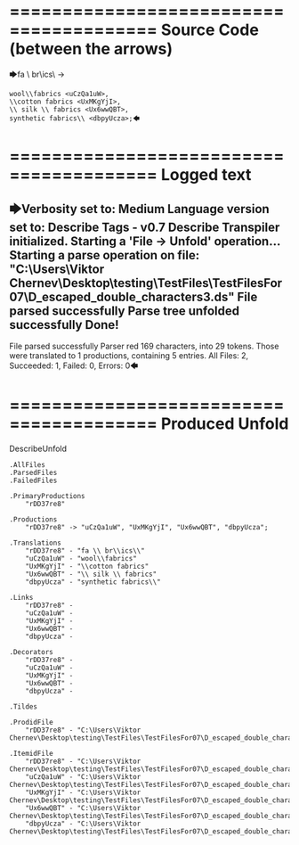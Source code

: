 ========================================
Source Code (between the arrows)
========================================

🡆fa \\ br\\ics\\ <rDD37re8> ->

    wool\\fabrics <uCzQa1uW>,
    \\cotton fabrics <UxMKgYjI>,
    \\ silk \\ fabrics <Ux6wwQBT>,
    synthetic fabrics\\ <dbpyUcza>;🡄

========================================
Logged text
========================================

🡆Verbosity set to: Medium
Language version set to: Describe Tags - v0.7
Describe Transpiler initialized.
Starting a 'File -> Unfold' operation...
Starting a parse operation on file: "C:\Users\Viktor Chernev\Desktop\testing\TestFiles\TestFilesFor07\D_escaped_double_characters3.ds"
File parsed successfully
Parse tree unfolded successfully
Done!
------------------------
File parsed successfully
Parser red 169 characters, into 29 tokens.
Those were translated to 1 productions, containing 5 entries.
All Files: 2, Succeeded: 1, Failed: 0, Errors: 0🡄

========================================
Produced Unfold
========================================

DescribeUnfold

    .AllFiles
    .ParsedFiles
    .FailedFiles

    .PrimaryProductions
        "rDD37re8" 

    .Productions
        "rDD37re8" -> "uCzQa1uW", "UxMKgYjI", "Ux6wwQBT", "dbpyUcza";

    .Translations
        "rDD37re8" - "fa \\ br\\ics\\"
        "uCzQa1uW" - "wool\\fabrics"
        "UxMKgYjI" - "\\cotton fabrics"
        "Ux6wwQBT" - "\\ silk \\ fabrics"
        "dbpyUcza" - "synthetic fabrics\\"

    .Links
        "rDD37re8" - 
        "uCzQa1uW" - 
        "UxMKgYjI" - 
        "Ux6wwQBT" - 
        "dbpyUcza" - 

    .Decorators
        "rDD37re8" - 
        "uCzQa1uW" - 
        "UxMKgYjI" - 
        "Ux6wwQBT" - 
        "dbpyUcza" - 

    .Tildes

    .ProdidFile
        "rDD37re8" - "C:\Users\Viktor Chernev\Desktop\testing\TestFiles\TestFilesFor07\D_escaped_double_characters3.ds"

    .ItemidFile
        "rDD37re8" - "C:\Users\Viktor Chernev\Desktop\testing\TestFiles\TestFilesFor07\D_escaped_double_characters3.ds"
        "uCzQa1uW" - "C:\Users\Viktor Chernev\Desktop\testing\TestFiles\TestFilesFor07\D_escaped_double_characters3.ds"
        "UxMKgYjI" - "C:\Users\Viktor Chernev\Desktop\testing\TestFiles\TestFilesFor07\D_escaped_double_characters3.ds"
        "Ux6wwQBT" - "C:\Users\Viktor Chernev\Desktop\testing\TestFiles\TestFilesFor07\D_escaped_double_characters3.ds"
        "dbpyUcza" - "C:\Users\Viktor Chernev\Desktop\testing\TestFiles\TestFilesFor07\D_escaped_double_characters3.ds"


